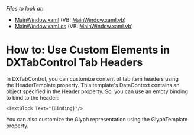 <!-- default file list -->
*Files to look at*:

* [MainWindow.xaml](./CS/DXTabControlExample/MainWindow.xaml) (VB: [MainWindow.xaml.vb](./VB/DXTabControlExample/MainWindow.xaml.vb))
* [MainWindow.xaml.cs](./CS/DXTabControlExample/MainWindow.xaml.cs) (VB: [MainWindow.xaml.vb](./VB/DXTabControlExample/MainWindow.xaml.vb))
<!-- default file list end -->
# How to: Use Custom Elements in DXTabControl Tab Headers


<p>In DXTabControl, you can customize content of tab item headers using the HeaderTemplate property. This template's DataContext contains an object specified in the Header property. So, you can use an empty binding to bind to the header:</p>


```xaml
<TextBlock Text="{Binding}"/>
```


<p>You can also customize the Glyph representation using the GlyphTemplate property.</p>

<br/>


